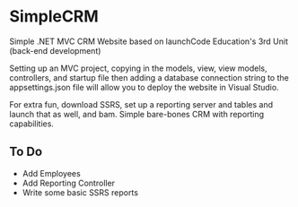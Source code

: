 # SimpleCRM
Simple .NET MVC CRM Website based on launchCode Education's 3rd Unit (back-end development)

Setting up an MVC project, copying in the models, view, view models, controllers, and startup file then adding a database connection string to the appsettings.json file will allow you to deploy the website in Visual Studio.

For extra fun, download SSRS, set up a reporting server and tables and launch that as well, and bam. Simple bare-bones CRM with reporting capabilities.
## To Do
- Add Employees
- Add Reporting Controller
- Write some basic SSRS reports

